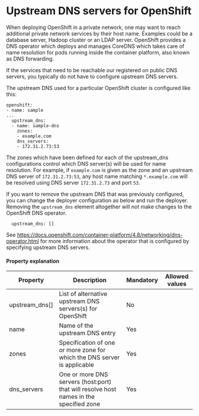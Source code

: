 # Upstream DNS servers for OpenShift

When deploying OpenShift in a private network, one may want to reach additional private network services by their host name. Examples could be a database server, Hadoop cluster or an LDAP server.  OpenShift provides a DNS operator which deploys and manages CoreDNS which takes care of name resolution for pods running inside the container platform, also known as DNS forwarding.

If the services that need to be reachable our registered on public DNS servers, you typically do not have to configure upstream DNS servers.

The upstream DNS used for a particular OpenShift cluster is configured like this:
```
openshift:
- name: sample
...
  upstream_dns:
  - name: sample-dns
    zones:
    - example.com
    dns_servers:
    - 172.31.2.73:53
```

The zones which have been defined for each of the upstream_dns configurations control which DNS server(s) will be used for name resolution. For example, if `example.com` is given as the zone and an upstream DNS server of `172.31.2.73:53`, any host name matching `*.example.com` will be resolved using DNS server `172.31.2.73` and port `53`.

If you want to remove the upstream DNS that was previously configured, you can change the deployer configuration as below and run the deployer. Removing the `upstream_dns` element altogether will not make changes to the OpenShift DNS operator.

```
  upstream_dns: []
```

See https://docs.openshift.com/container-platform/4.8/networking/dns-operator.html for more information about the operator that is configured by specifying upstream DNS servers.

#### Property explanation
| Property       | Description                                                                            | Mandatory | Allowed values |
| -------------- | -------------------------------------------------------------------------------------- | --------- | -------------- |
| upstream_dns[] | List of alternative upstream DNS servers(s) for OpenShift                              | No        |                |
| name           | Name of the upstream DNS entry                                                         | Yes       |                |
| zones          | Specification of one or more zone for which the DNS server is applicable               | Yes       |                |
| dns_servers    | One or more DNS servers (host:port) that will resolve host names in the specified zone | Yes       |                |
